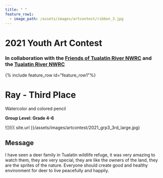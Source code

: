 ```yaml
---
title: " "
feature_row1:
  - image_path: /assets/images/artcontest/ribbon_3.jpg
---
```


# 2021 Youth Art Contest

### In collaboration with the [Friends of Tualatin River NWRC](https://fotr.wildapricot.org/) and the [Tualatin River NWRC](https://www.fws.gov/refuge/Tualatin_River/)

{% include feature_row id="feature_row1"%}

# Ray - Third Place  
Watercolor and colored pencil  

**Group Level: Grade 4-6**  

![]({{ site.url }}/assets/images/artcontest/2021_grp3_3rd_large.jpg)

## Message

I have seen a deer family in Tualatin wildlife refuge, it was very amazing to watch them, they are very special, they are like the owners of the land, they are the sprites of the nature. Everyone should create good and healthy environment for deer to live peacefully and happily.
